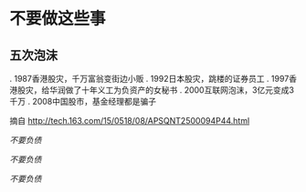 # 不要做这些事

## 五次泡沫

. 1987香港股灾，千万富翁变街边小贩
. 1992日本股灾，跳楼的证券员工
. 1997香港股灾，给华润做了十年义工为负资产的女秘书
. 2000互联网泡沫，3亿元变成3千万
. 2008中国股市，基金经理都是骗子

摘自 http://tech.163.com/15/0518/08/APSQNT2500094P44.html

*不要负债*

*不要负债*

*不要负债*